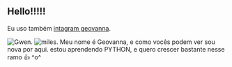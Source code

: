 ## Hello!!!!!
Eu uso também [intagram geovanna](https://www.instagram.com/geov_annapaula?igsh=MXM4bGszdmxzNDhtNg==).

![Gwen.](https://media.tenor.com/Zyo9QTij5JQAAAAM/gwen-stacy.gif "Gwen.")
![miles.](https://i.pinimg.com/originals/62/a9/ab/62a9ab0b586558a1849e0d5d05cce2e1.gif "miles")
Meu nome é Geovanna, e como vocês podem ver sou nova por aqui.
estou aprendendo PYTHON, e quero crescer bastante nesse ramo 👍
                    ^o^
